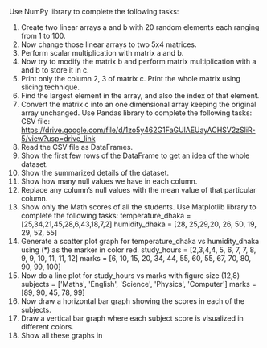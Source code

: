Use NumPy library to complete the following tasks:
1. Create two linear arrays a and b with 20 random elements each ranging from 1 to 100.
2. Now change those linear arrays to two 5x4 matrices.
3. Perform scalar multiplication with matrix a and b.
4. Now try to modify the matrix b and perform matrix multiplication with a and b to store it in
c.
5. Print only the column 2, 3 of matrix c. Print the whole matrix using slicing technique.
6. Find the largest element in the array, and also the index of that element.
7. Convert the matrix c into an one dimensional array keeping the original array
unchanged.
Use Pandas library to complete the following tasks:
CSV file:
https://drive.google.com/file/d/1zo5y462G1FaGUlAEUayACHSV2zSliR-5/view?usp=drive_link
1. Read the CSV file as DataFrames.
2. Show the first few rows of the DataFrame to get an idea of the whole dataset.
3. Show the summarized details of the dataset.
4. Show how many null values we have in each column.
5. Replace any column’s null values with the mean value of that particular column.
6. Show only the Math scores of all the students.
Use Matplotlib library to complete the following tasks:
temperature_dhaka = [25,34,21,45,28,6,43,18,7,2]
humidity_dhaka = [28, 25,29,20, 26, 50, 19, 29, 52, 55]
1. Generate a scatter plot graph for temperature_dhaka vs humidity_dhaka using (*) as the
marker in color red.
study_hours = [2,3,4,4, 5, 6, 7, 7, 8, 9, 9, 10, 11, 11, 12]
marks = [6, 10, 15, 20, 34, 44, 55, 60, 55, 67, 70, 80, 90, 99, 100]
2. Now do a line plot for study_hours vs marks with figure size (12,8)
subjects = ['Maths', 'English', 'Science', 'Physics', 'Computer']
marks = [89, 90, 45, 78, 99]
3. Now draw a horizontal bar graph showing the scores in each of the subjects.
4. Draw a vertical bar graph where each subject score is visualized in different colors.
5. Show all these graphs in
